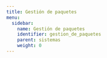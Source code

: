 ```yaml
---
title: Gestión de paquetes
menu:
  sidebar:
    name: Gestión de paquetes 
    identifier: gestion_de_paquetes
    parent: sistemas
    weight: 0
---
```

